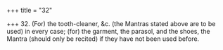 +++
title = "32"

+++
32. (For) the tooth-cleaner, &c. (the Mantras stated above are to be used) in every case; (for) the garment, the parasol, and the shoes, the Mantra (should only be recited) if they have not been used before.

